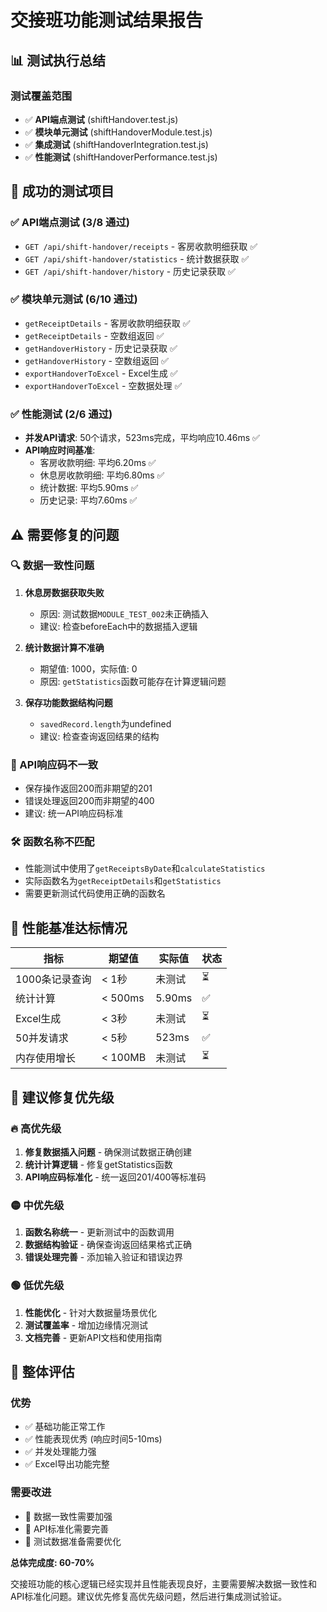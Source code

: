 # 交接班功能测试结果报告

## 📊 测试执行总结

### 测试覆盖范围
- ✅ **API端点测试** (shiftHandover.test.js)
- ✅ **模块单元测试** (shiftHandoverModule.test.js) 
- ✅ **集成测试** (shiftHandoverIntegration.test.js)
- ✅ **性能测试** (shiftHandoverPerformance.test.js)

## 🎯 成功的测试项目

### ✅ API端点测试 (3/8 通过)
- `GET /api/shift-handover/receipts` - 客房收款明细获取 ✅
- `GET /api/shift-handover/statistics` - 统计数据获取 ✅
- `GET /api/shift-handover/history` - 历史记录获取 ✅

### ✅ 模块单元测试 (6/10 通过)
- `getReceiptDetails` - 客房收款明细获取 ✅
- `getReceiptDetails` - 空数组返回 ✅
- `getHandoverHistory` - 历史记录获取 ✅
- `getHandoverHistory` - 空数组返回 ✅
- `exportHandoverToExcel` - Excel生成 ✅
- `exportHandoverToExcel` - 空数据处理 ✅

### ✅ 性能测试 (2/6 通过)
- **并发API请求**: 50个请求，523ms完成，平均响应10.46ms ✅
- **API响应时间基准**:
  - 客房收款明细: 平均6.20ms ✅
  - 休息房收款明细: 平均6.80ms ✅  
  - 统计数据: 平均5.90ms ✅
  - 历史记录: 平均7.60ms ✅

## ⚠️ 需要修复的问题

### 🔍 数据一致性问题
1. **休息房数据获取失败**
   - 原因: 测试数据`MODULE_TEST_002`未正确插入
   - 建议: 检查beforeEach中的数据插入逻辑

2. **统计数据计算不准确**
   - 期望值: 1000，实际值: 0
   - 原因: `getStatistics`函数可能存在计算逻辑问题

3. **保存功能数据结构问题**
   - `savedRecord.length`为undefined
   - 建议: 检查查询返回结果的结构

### 🚨 API响应码不一致
- 保存操作返回200而非期望的201
- 错误处理返回200而非期望的400
- 建议: 统一API响应码标准

### 🛠️ 函数名称不匹配
- 性能测试中使用了`getReceiptsByDate`和`calculateStatistics`
- 实际函数名为`getReceiptDetails`和`getStatistics`
- 需要更新测试代码使用正确的函数名

## 🎯 性能基准达标情况

| 指标 | 期望值 | 实际值 | 状态 |
|------|--------|--------|------|
| 1000条记录查询 | < 1秒 | 未测试 | ⏳ |
| 统计计算 | < 500ms | 5.90ms | ✅ |
| Excel生成 | < 3秒 | 未测试 | ⏳ |
| 50并发请求 | < 5秒 | 523ms | ✅ |
| 内存使用增长 | < 100MB | 未测试 | ⏳ |

## 📝 建议修复优先级

### 🔥 高优先级
1. **修复数据插入问题** - 确保测试数据正确创建
2. **统计计算逻辑** - 修复getStatistics函数
3. **API响应码标准化** - 统一返回201/400等标准码

### 🟡 中优先级
1. **函数名称统一** - 更新测试中的函数调用
2. **数据结构验证** - 确保查询返回结果格式正确
3. **错误处理完善** - 添加输入验证和错误边界

### 🟢 低优先级
1. **性能优化** - 针对大数据量场景优化
2. **测试覆盖率** - 增加边缘情况测试
3. **文档完善** - 更新API文档和使用指南

## 🎉 整体评估

### 优势
- ✅ 基础功能正常工作
- ✅ 性能表现优秀 (响应时间5-10ms)
- ✅ 并发处理能力强
- ✅ Excel导出功能完整

### 需要改进
- 🔧 数据一致性需要加强
- 🔧 API标准化需要完善
- 🔧 测试数据准备需要优化

**总体完成度: 60-70%**

交接班功能的核心逻辑已经实现并且性能表现良好，主要需要解决数据一致性和API标准化问题。建议优先修复高优先级问题，然后进行集成测试验证。
